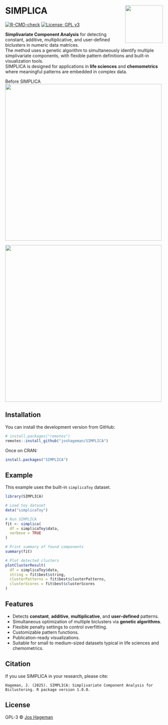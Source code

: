 # SIMPLICA <img src="man/figures/logo.png" align="right" height="120" />

[![R-CMD-check](https://github.com/joshageman/SIMPLICA/actions/workflows/R-CMD-check.yaml/badge.svg)](https://github.com/joshageman/SIMPLICA/actions)
[![License: GPL v3](https://img.shields.io/badge/License-GPLv3-blue.svg)](https://www.gnu.org/licenses/gpl-3.0)

**Simplivariate Component Analysis** for detecting constant, additive, multiplicative, and user-defined biclusters in numeric data matrices.  
The method uses a genetic algorithm to simultaneously identify multiple simplivariate components, with flexible pattern definitions and built-in visualization tools.  
SIMPLICA is designed for applications in **life sciences** and **chemometrics** where meaningful patterns are embedded in complex data.

Before SIMPLICA
[<img src="https://github.com/user-attachments/assets/bc2e6154-2198-4cec-b9b7-f4373140a872" width="500"/>]([image.png](https://github.com/user-attachments/assets/bc2e6154-2198-4cec-b9b7-f4373140a872))

[<img src="https://github.com/user-attachments/assets/5f700440-b06a-40ab-9ab9-56ea1bc0df63" width="500"/>]([image.png](https://github.com/user-attachments/assets/5f700440-b06a-40ab-9ab9-56ea1bc0df63))

## Installation

You can install the development version from GitHub:

```r
# install.packages("remotes")
remotes::install_github("joshageman/SIMPLICA")
```

Once on CRAN:

```r
install.packages("SIMPLICA")
```

## Example

This example uses the built-in `simplicaToy` dataset.

```r
library(SIMPLICA)

# Load toy dataset
data("simplicaToy")

# Run SIMPLICA
fit <- simplica(
  df = simplicaToy$data,
  verbose = TRUE
)

# Print summary of found components
summary(fit)

# Plot detected clusters
plotClusterResult(
  df = simplicaToy$data,
  string = fit$best$string,
  clusterPatterns = fit$best$clusterPatterns,
  clusterScores = fit$best$clusterScores
)
```

## Features

- Detects **constant**, **additive**, **multiplicative**, and **user-defined** patterns.
- Simultaneous optimization of multiple biclusters via **genetic algorithms**.
- Flexible penalty settings to control overfitting.
- Customizable pattern functions.
- Publication-ready visualizations.
- Suitable for small to medium-sized datasets typical in life sciences and chemometrics.

## Citation

If you use SIMPLICA in your research, please cite:

```
Hageman, J. (2025). SIMPLICA: Simplivariate Component Analysis for Biclustering. R package version 1.0.0.
```

## License

GPL-3 © [Jos Hageman](https://github.com/joshageman)
